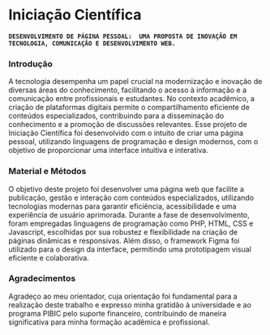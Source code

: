 # Iniciação Científica

**` DESENVOLVIMENTO DE PÁGINA PESSOAL:  UMA PROPOSTA DE INOVAÇÃO EM TECNOLOGIA, COMUNICAÇÃO E DESENVOLVIMENTO WEB. `** 

### Introdução
A tecnologia desempenha um papel crucial na modernização e inovação de diversas áreas do conhecimento, facilitando o acesso à informação e a comunicação entre profissionais e estudantes. No contexto acadêmico, a criação de plataformas digitais permite o compartilhamento eficiente de conteúdos especializados, contribuindo para a disseminação do conhecimento e a promoção de discussões relevantes. Esse projeto de Iniciação Científica foi desenvolvido com o intuito de criar uma página pessoal, utilizando linguagens de programação e design modernos, com o objetivo de proporcionar uma interface intuitiva e interativa.
 
### Material e Métodos
O objetivo deste projeto foi desenvolver uma página web que facilite a publicação, gestão e interação com conteúdos especializados, utilizando tecnologias modernas para garantir eficiência, acessibilidade e uma experiência de usuário aprimorada. Durante a fase de desenvolvimento, foram empregadas linguagens de programação como PHP, HTML, CSS e Javascript, escolhidas por sua robustez e flexibilidade na criação de páginas dinâmicas e responsivas. Além disso, o framework Figma foi utilizado para o design da interface, permitindo uma prototipagem visual eficiente e colaborativa. 

### Agradecimentos
Agradeço ao meu orientador, cuja orientação foi fundamental para a realização deste trabalho e expresso minha gratidão à universidade e ao programa PIBIC pelo suporte financeiro, contribuindo de maneira significativa para minha formação acadêmica e profissional.
